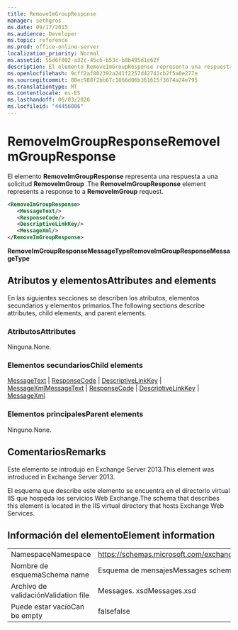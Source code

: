 ```yaml
---
title: RemoveImGroupResponse
manager: sethgros
ms.date: 09/17/2015
ms.audience: Developer
ms.topic: reference
ms.prod: office-online-server
localization_priority: Normal
ms.assetid: 55d6f802-a32c-45c6-b53c-b8b495d1e62f
description: El elemento RemoveImGroupResponse representa una respuesta a una solicitud RemoveImGroup.
ms.openlocfilehash: 9cff2af802392a241f2257d42741cb2f5a0e277e
ms.sourcegitcommit: 88ec988f2bb67c1866d06b361615f3674a24e795
ms.translationtype: MT
ms.contentlocale: es-ES
ms.lasthandoff: 06/03/2020
ms.locfileid: "44456006"
---
```

# <a name="removeimgroupresponse"></a><span data-ttu-id="0f175-103">RemoveImGroupResponse</span><span class="sxs-lookup"><span data-stu-id="0f175-103">RemoveImGroupResponse</span></span>

<span data-ttu-id="0f175-104">El elemento **RemoveImGroupResponse** representa una respuesta a una solicitud **RemoveImGroup** .</span><span class="sxs-lookup"><span data-stu-id="0f175-104">The **RemoveImGroupResponse** element represents a response to a **RemoveImGroup** request.</span></span> 
  
```XML
<RemoveImGroupResponse>
   <MessageText/>
   <ResponseCode/>
   <DescriptiveLinkKey/>
   <MessageXml/>
</RemoveImGroupResponse>
```

 <span data-ttu-id="0f175-105">**RemoveImGroupResponseMessageType**</span><span class="sxs-lookup"><span data-stu-id="0f175-105">**RemoveImGroupResponseMessageType**</span></span>
## <a name="attributes-and-elements"></a><span data-ttu-id="0f175-106">Atributos y elementos</span><span class="sxs-lookup"><span data-stu-id="0f175-106">Attributes and elements</span></span>

<span data-ttu-id="0f175-107">En las siguientes secciones se describen los atributos, elementos secundarios y elementos primarios.</span><span class="sxs-lookup"><span data-stu-id="0f175-107">The following sections describe attributes, child elements, and parent elements.</span></span>
  
### <a name="attributes"></a><span data-ttu-id="0f175-108">Atributos</span><span class="sxs-lookup"><span data-stu-id="0f175-108">Attributes</span></span>

<span data-ttu-id="0f175-109">Ninguna.</span><span class="sxs-lookup"><span data-stu-id="0f175-109">None.</span></span>
  
### <a name="child-elements"></a><span data-ttu-id="0f175-110">Elementos secundarios</span><span class="sxs-lookup"><span data-stu-id="0f175-110">Child elements</span></span>

<span data-ttu-id="0f175-111">[MessageText](messagetext.md)  |  [ResponseCode](responsecode.md)  |  [DescriptiveLinkKey](descriptivelinkkey.md)  |  [MessageXml](messagexml.md)</span><span class="sxs-lookup"><span data-stu-id="0f175-111">[MessageText](messagetext.md) | [ResponseCode](responsecode.md) | [DescriptiveLinkKey](descriptivelinkkey.md) | [MessageXml](messagexml.md)</span></span>
  
### <a name="parent-elements"></a><span data-ttu-id="0f175-112">Elementos principales</span><span class="sxs-lookup"><span data-stu-id="0f175-112">Parent elements</span></span>

<span data-ttu-id="0f175-113">Ninguno.</span><span class="sxs-lookup"><span data-stu-id="0f175-113">None.</span></span>
  
## <a name="remarks"></a><span data-ttu-id="0f175-114">Comentarios</span><span class="sxs-lookup"><span data-stu-id="0f175-114">Remarks</span></span>

<span data-ttu-id="0f175-115">Este elemento se introdujo en Exchange Server 2013.</span><span class="sxs-lookup"><span data-stu-id="0f175-115">This element was introduced in Exchange Server 2013.</span></span>
  
<span data-ttu-id="0f175-116">El esquema que describe este elemento se encuentra en el directorio virtual IIS que hospeda los servicios Web Exchange.</span><span class="sxs-lookup"><span data-stu-id="0f175-116">The schema that describes this element is located in the IIS virtual directory that hosts Exchange Web Services.</span></span>
  
## <a name="element-information"></a><span data-ttu-id="0f175-117">Información del elemento</span><span class="sxs-lookup"><span data-stu-id="0f175-117">Element information</span></span>

|||
|:-----|:-----|
|<span data-ttu-id="0f175-118">Namespace</span><span class="sxs-lookup"><span data-stu-id="0f175-118">Namespace</span></span>  <br/> |https://schemas.microsoft.com/exchange/services/2006/messages  <br/> |
|<span data-ttu-id="0f175-119">Nombre de esquema</span><span class="sxs-lookup"><span data-stu-id="0f175-119">Schema name</span></span>  <br/> |<span data-ttu-id="0f175-120">Esquema de mensajes</span><span class="sxs-lookup"><span data-stu-id="0f175-120">Messages schema</span></span>  <br/> |
|<span data-ttu-id="0f175-121">Archivo de validación</span><span class="sxs-lookup"><span data-stu-id="0f175-121">Validation file</span></span>  <br/> |<span data-ttu-id="0f175-122">Messages. xsd</span><span class="sxs-lookup"><span data-stu-id="0f175-122">Messages.xsd</span></span>  <br/> |
|<span data-ttu-id="0f175-123">Puede estar vacío</span><span class="sxs-lookup"><span data-stu-id="0f175-123">Can be empty</span></span>  <br/> |<span data-ttu-id="0f175-124">false</span><span class="sxs-lookup"><span data-stu-id="0f175-124">false</span></span>  <br/> |
   

